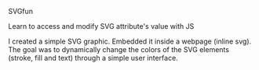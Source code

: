 SVGfun

Learn to access and modify SVG attribute's value with JS

I created a simple SVG graphic.
Embedded it inside a webpage (inline svg). 
The goal was to dynamically change the colors of the SVG elements (stroke, fill and text) through a simple user interface.
